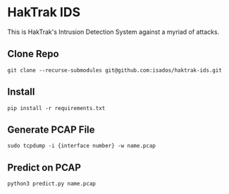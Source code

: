 # HakTrak IDS
This is HakTrak's Intrusion Detection System against a myriad of attacks.

## Clone Repo
`git clone --recurse-submodules git@github.com:isados/haktrak-ids.git`

## Install
`pip install -r requirements.txt`

## Generate PCAP File
`sudo tcpdump -i {interface number} -w name.pcap`

## Predict on PCAP
`python3 predict.py name.pcap`


